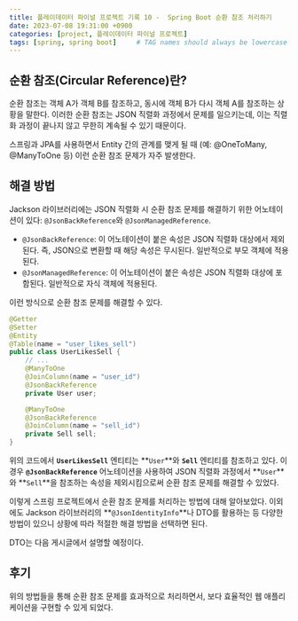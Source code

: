 ```yaml
---
title: 플레이데이터 파이널 프로젝트 기록 10 -  Spring Boot 순환 참조 처리하기
date: 2023-07-08 19:31:00 +0900
categories: [project, 플레이데이터 파이널 프로젝트]
tags: [spring, spring boot]     # TAG names should always be lowercase
---
```


## 순환 참조(Circular Reference)란?

순환 참조는 객체 A가 객체 B를 참조하고, 동시에 객체 B가 다시 객체 A를 참조하는 상황을 말한다. 이러한 순환 참조는 JSON 직렬화 과정에서 문제를 일으키는데, 이는 직렬화 과정이 끝나지 않고 무한히 계속될 수 있기 때문이다.

스프링과 JPA를 사용하면서 Entity 간의 관계를 맺게 될 때 (예: @OneToMany, @ManyToOne 등) 이런 순환 참조 문제가 자주 발생한다.

## 해결 방법

Jackson 라이브러리에는 JSON 직렬화 시 순환 참조 문제를 해결하기 위한 어노테이션이 있다: `@JsonBackReference`와 `@JsonManagedReference`.

- `@JsonBackReference`: 이 어노테이션이 붙은 속성은 JSON 직렬화 대상에서 제외된다. 즉, JSON으로 변환할 때 해당 속성은 무시된다. 일반적으로 부모 객체에 적용된다.
- `@JsonManagedReference`: 이 어노테이션이 붙은 속성은 JSON 직렬화 대상에 포함된다. 일반적으로 자식 객체에 적용된다.

이런 방식으로 순환 참조 문제를 해결할 수 있다.

```java
@Getter
@Setter
@Entity
@Table(name = "user_likes_sell")
public class UserLikesSell {
    // ...
    @ManyToOne
    @JoinColumn(name = "user_id")
    @JsonBackReference
    private User user;

    @ManyToOne
    @JsonBackReference
    @JoinColumn(name = "sell_id")
    private Sell sell;
}
```

위의 코드에서 **`UserLikesSell`** 엔티티는 **`User`**와 **`Sell`** 엔티티를 참조하고 있다. 이 경우 **`@JsonBackReference`** 어노테이션을 사용하여 JSON 직렬화 과정에서 **`User`**와 **`Sell`**을 참조하는 속성을 제외시킴으로써 순환 참조 문제를 해결할 수 있었다.

이렇게 스프링 프로젝트에서 순환 참조 문제를 처리하는 방법에 대해 알아보았다. 이외에도 Jackson 라이브러리의 **`@JsonIdentityInfo`**나 DTO를 활용하는 등 다양한 방법이 있으니 상황에 따라 적절한 해결 방법을 선택하면 된다.

DTO는 다음 게시글에서 설명할 예정이다.

## 후기

위의 방법들을 통해 순환 참조 문제를 효과적으로 처리하면서, 보다 효율적인 웹 애플리케이션을 구현할 수 있게 되었다.